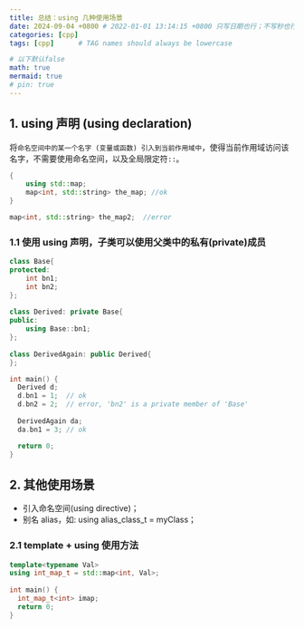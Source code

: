 ```yaml
---
title: 总结：using 几种使用场景
date: 2024-09-04 +0800 # 2022-01-01 13:14:15 +0800 只写日期也行；不写秒也行；这样也行 2022-03-09T00:55:42+08:00
categories: [cpp]
tags: [cpp]      # TAG names should always be lowercase

# 以下默认false
math: true
mermaid: true
# pin: true
---
```


## 1. using 声明 (using declaration)

将`命名空间中的某一个名字 (变量或函数) 引入到当前作用域中`，使得当前作用域访问该名字，不需要使用命名空间，以及全局限定符`::`。

```cpp
{
    using std::map;
    map<int, std::string> the_map; //ok
}

map<int, std::string> the_map2;  //error
```

### 1.1 使用 using 声明，子类可以使用父类中的私有(private)成员

```cpp
class Base{
protected:
    int bn1;
    int bn2;
};
 
class Derived: private Base{
public:
    using Base::bn1;
};
 
class DerivedAgain: public Derived{
};

int main() {
  Derived d;
  d.bn1 = 1;  // ok
  d.bn2 = 2;  // error, 'bn2' is a private member of 'Base'
  
  DerivedAgain da;
  da.bn1 = 3; // ok

  return 0;
}
```

## 2. 其他使用场景

* 引入命名空间(using directive)；
* 别名 alias，如: using alias_class_t = myClass；

### 2.1 template + using 使用方法

```cpp
template<typename Val>
using int_map_t = std::map<int, Val>;
 
int main() {
  int_map_t<int> imap;
  return 0;
}
```
